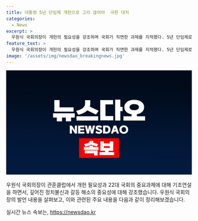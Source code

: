 ```yaml
---
title: 대통령 5년 단임제 개헌으로 고리 끊어야  극한 대치
categories:
  - News
excerpt: >
  우원식 국회의장이 개헌의 필요성을 강조하며 국회가 직면한 과제를 지적했다. 5년 단임제로 인한 갈등 해소, 정치불신 문제 등을 지적하며 국회의 현장 중심 정치와 사회적 대화 활성화를 제안했다. 22대 국회의 과제는 국민의 실망과 낙담을 해소하고 정치불신을 해결하는 것으로 초점을 맞추고 있다. 또한 균형과 대화를 통해 국회의 역할을 재고하고 향후 운영에 대한 키워드로 현장, 대화, 균형, 태도를 제시했다.
feature_text: >
  우원식 국회의장이 개헌의 필요성을 강조하며 국회가 직면한 과제를 지적했다. 5년 단임제로 인한 갈등 해소, 정치불신 문제 등을 지적하며 국회의 현장 중심 정치와 사회적 대화 활성화를 제안했다. 22대 국회의 과제는 국민의 실망과 낙담을 해소하고 정치불신을 해결하는 것으로 초점을 맞추고 있다. 또한 균형과 대화를 통해 국회의 역할을 재고하고 향후 운영에 대한 키워드로 현장, 대화, 균형, 태도를 제시했다.
image: '/assets/img/newsdao_breakingnews.jpg'
---
```


<p><img src="/assets/img/newsdao_breakingnews.jpg" alt="pcversion 속보" /></p>

<p>우원식 국회의장이 관훈클럽에서 개헌 필요성과 22대 국회의 중요과제에 대해 기조연설을 하면서, 깊어진 정치불신과 갈등 해소의 중요성에 대해 강조했습니다. 우원식 국회의장의 발언 내용을 살펴보고, 이와 관련된 주요 내용을 다음과 같이 정리해보겠습니다. </p>
실시간 뉴스 속보는, <a href="https://newsdao.kr" rel="dofollow">https://newsdao.kr</a>


